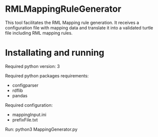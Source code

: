 # RMLMappingRuleGenerator
This tool facilitates the RML Mapping rule generation. It receives a configuration file with mapping data and translate it into a validated turtle file including RML mapping rules.

# Installating and running

Required python version:
3

Required python packages requirements:
- configparser
- rdflib
- pandas

Required configuration:
- mappingInput.ini
- prefixFile.txt

Run:
python3 MappingGenerator.py
